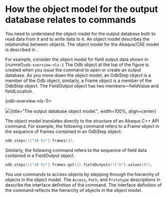 # How the object model for the output database relates to commands

You need to understand the object model for the output database both to read data from it and to write data to it. An object model describes the relationship between objects. The object model for the Abaqus/CAE model is described in [](/user/python/use-scripts/object-model.md).

For example, consider the object model for field output data shown in {numref}`odb-overview-nls-1` The Odb object at the top of the figure is created when you issue the command to open or create an output database. As you move down the object model, an OdbStep object is a member of the Odb object; similarly, a Frame object is a member of the OdbStep object. The FieldOutput object has two members—fieldValue and fieldLocation.

(odb-overview-nls-1)=

![](/images/odb-overview-nls.png){title="The output database object model.", width=100%, align=center}

The object model translates directly to the structure of an Abaqus C++ API command. For example, the following command refers to a Frame object in the sequence of frames contained in an OdbStep object:

```c++
odb.steps()["10 hz"].frames(3);
```

Similarly, the following command refers to the sequence of field data contained in a FieldOutput object.

```c++
odb.steps()["10 hz"].frames.get(3).fieldOutputs()["U"].values(47);
```

You use commands to access objects by stepping through the hierarchy of objects in the object model. The `Access`, `Path`, and `Prototype` descriptions in [](/reference/odb.md) describe the interface definition of the command. The interface definition of the command reflects the hierarchy of objects in the object model.
